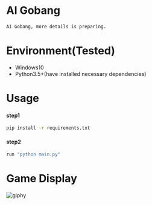 # AI Gobang
```sh
AI Gobang, more details is preparing.
```

# Environment(Tested)
- Windows10
- Python3.5+(have installed necessary dependencies)

# Usage
#### step1
```sh
pip install -r requirements.txt
```
#### step2
```sh
run "python main.py"
```

# Game Display
![giphy](effect/running.gif)